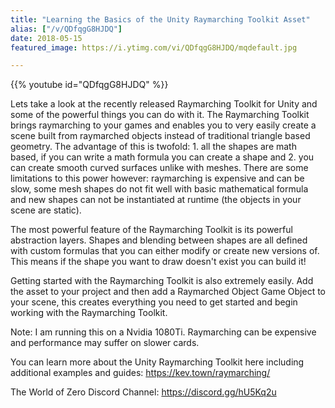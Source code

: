 ```yaml
---
title: "Learning the Basics of the Unity Raymarching Toolkit Asset"
alias: ["/v/QDfqgG8HJDQ"]
date: 2018-05-15
featured_image: https://i.ytimg.com/vi/QDfqgG8HJDQ/mqdefault.jpg

---
```


{{% youtube id="QDfqgG8HJDQ" %}}

Lets take a look at the recently released Raymarching Toolkit for Unity and some of the powerful things you can do with it. The Raymarching Toolkit brings raymarching to your games and enables you to very easily create a scene built from raymarched objects instead of traditional triangle based geometry. The advantage of this is twofold: 1. all the shapes are math based, if you can write a math formula you can create a shape and 2. you can create smooth curved surfaces unlike with meshes. There are some limitations to this power however: raymarching is expensive and can be slow, some mesh shapes do not fit well with basic mathematical formula and new shapes can not be instantiated at runtime (the objects in your scene are static).

The most powerful feature of the Raymarching Toolkit is its powerful abstraction layers. Shapes and blending between shapes are all defined with custom formulas that you can either modify or create new versions of. This means if the shape you want to draw doesn't exist you can build it!

Getting started with the Raymarching Toolkit is also extremely easily. Add the asset to your project and then add a Raymarched Object Game Object to your scene, this creates everything you need to get started and begin working with the Raymarching Toolkit.

Note: I am running this on a Nvidia 1080Ti. Raymarching can be expensive and performance may suffer on slower cards.

You can learn more about the Unity Raymarching Toolkit here including additional examples and guides: https://kev.town/raymarching/

The World of Zero Discord Channel: https://discord.gg/hU5Kq2u